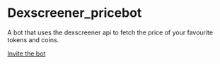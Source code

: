 # Dexscreener_pricebot
A bot that uses the dexscreener api to fetch the price of your favourite tokens and coins.



[Invite the bot](https://discord.com/api/oauth2/authorize?client_id=1028115574456324146&permissions=2147503104&scope=bot%20applications.commands)